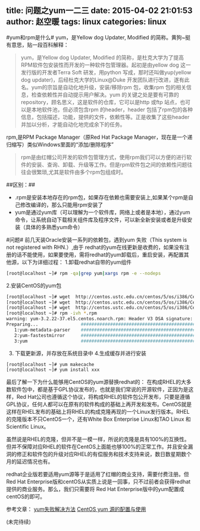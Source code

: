 title: 问题之yum一二三
date: 2015-04-02 21:01:53
author: 赵空暖
tags: linux
categories: linux
---
#yum和rpm是什么#
yum，是Yellow dog Updater, Modified 的简称。黄狗~挺有意思，贴一段百科解释：
> yum，是Yellow dog Updater, Modified 的简称，是杜克大学为了提高RPM软件包安装性而开发的一种软件包管理器。起初是由yellow dog 这一发行版的开发者Terra Soft 研发，用python 写成，那时还叫做yup(yellow dog updater)，后经杜克大学的Linux@Duke 开发团队进行改进，遂有此名。yum的宗旨是自动化地升级，安装/移除rpm 包，收集rpm 包的相关信息，检查依赖性并自动提示用户解决。yum 的关键之处是要有可靠的repository，顾名思义，这是软件的仓库，它可以是http 或ftp 站点，也可以是本地软件池，但必须包含rpm 的header，header 包括了rpm包的各种信息，包括描述，功能，提供的文件，依赖性等。正是收集了这些header并加以分析，才能自动化地完成余下的任务。

rpm,是RPM Package Manager（原Red Hat Package Manager，现在是一个递归缩写）类似Windows里面的“添加/删除程序”
> rpm是由红帽公司开发的软件包管理方式，使用rpm我们可以方便的进行软件的安装、查询、卸载、升级等工作。但是rpm软件包之间的依赖性问题往往会很繁琐,尤其是软件由多个rpm包组成时。

##区别：##
* .rpm是安装本地存在的rpm包，如果存在依赖也需要安装上,如果某个rpm是自己修改编译的，那么只能用rpm安装了
* yum是通过yum库（可以理解为一个软件库，网络上或者是本地），通过yum命令，让系统自动下载相关组件库及程序文件，可以新全新安装或者是升级安装（具体的多熟悉yum命令）

#问题#
前几天装Oracle安装一系列的依赖包，遇到yum 失败（This system is not registered with RHN.）,由于 redhat的yum在线更新是收费的，如果没有注册的话不能使用，如果要使用，需将redhat的yum卸载后，重启安装，再配置其他源，以下为详细过程：
1.卸载redhat自带的yum组件
```bash
[root@localhost ~]# rpm -qa|grep yum|xargs rpm -e --nodeps
```

2.安装CentOS的yum包
```bash
[root@localhost ~]# wget  http://centos.ustc.edu.cn/centos/5/os/i386/CentOS/yum-metadata-parser-1.1.2-3.el5.centos.i386.rpm
[root@localhost ~]# wget  http://centos.ustc.edu.cn/centos/5/os/i386/CentOS/yum-fastestmirror-1.1.16-16.el5.centos.noarch.rpm
[root@localhost ~]# wget  http://centos.ustc.edu.cn/centos/5/os/i386/CentOS/yum-3.2.22-37.el5.centos.noarch.rpm
[root@localhost ~]# rpm -ivh *.rpm
warning: yum-3.2.22-37.el5.centos.noarch.rpm: Header V3 DSA signature: NOKEY, key ID e8562897
Preparing...                ########################################### [100%]
   1:yum-metadata-parser    ########################################### [ 33%]
   2:yum-fastestmirror      ########################################### [ 67%]
   3:yum                    ########################################### [100%]
```
3. 下载更新源，并存放在系统目录中
4.生成缓存并进行安装
```bash
[root@localhost ~]# yum makecache
[root@localhost ~]# yum install xxx
```

最后了解一下为什么能够用CentOS的yum源替换redhat的：
在构成RHEL的大多数软件包中，都是基于GPL协议发布的，也就是我们常说的开源软件，正因为是这样，Red Hat公司也遵循这个协议，将构成RHEL的软件包公开发布，只要是遵循GPL协议，任何人都可以在原有的软件构成的基础上再开发和发布。CentOS就是这样在RHEL发布的基础上将RHEL的构成克隆再现的一个Linux发行版本。RHEL的克隆版本不只CentOS一个，还有White Box Enterprise Linux和TAO Linux 和Scientific Linux。

虽然说是RHEL的克隆，但并不是一模一样，所说的克隆是具有100%的互换性。但并不保障对应RHEL的软件在CentOS上面能也够100%的正常工作。并且安全漏洞的修正和软件包的升级对应RHEL的有偿服务和技术支持来说，数日数星期数个月的延迟情况也有。

redhat企业版若要适用yum源等于是适用了红帽的商业支持，需要付费注册。但 Red Hat Enterprise版和centOS从实质上说是一回事，只不过前者会获得redhat提供的商业服务。那么，我们只需要将 Red Hat Enterprise版中的yum配置成centOS的即可。

参考文章：
[yum失败解决方法](http://www.linuxidc.com/Linux/2012-06/63619.htm)
[CentOS yum 源的配置与使用](http://www.cnblogs.com/mchina/archive/2013/01/04/2842275.html)

(未完待续)
